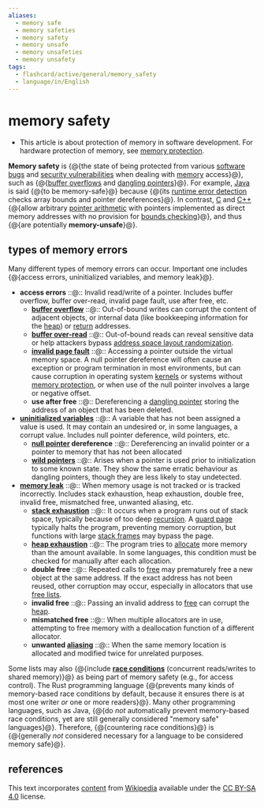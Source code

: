 ```yaml
---
aliases:
  - memory safe
  - memory safeties
  - memory safety
  - memory unsafe
  - memory unsafeties
  - memory unsafety
tags:
  - flashcard/active/general/memory_safety
  - language/in/English
---
```


# memory safety

- This article is about protection of memory in software development. For hardware protection of memory, see [memory protection](memory%20protection.md).

__Memory safety__ is {@{the state of being protected from various [software bugs](software%20bug.md) and [security vulnerabilities](vulnerability%20(computer%20security).md) when dealing with [memory](random-access%20memory.md) access}@}, such as {@{[buffer overflows](buffer%20overflow.md) and [dangling pointers](dangling%20pointer.md)}@}. For example, [Java](java%20(programming%20language).md) is said {@{to be memory-safe}@} because {@{its [runtime error detection](runtime%20error%20detection.md) checks array bounds and pointer dereferences}@}. In contrast, [C](c%20(programming%20language).md) and [C++](C++.md) {@{allow arbitrary [pointer arithmetic](pointer%20(computer%20programming).md) with pointers implemented as direct memory addresses with no provision for [bounds checking](bounds%20checking.md)}@}, and thus {@{are potentially __memory-unsafe__}@}. <!--SR:!2025-05-01,177,310!2025-06-14,213,310!2025-07-17,246,330!2024-11-22,64,310!2024-11-17,59,310!2025-05-18,193,310-->

## types of memory errors

Many different types of memory errors can occur. Important one includes {@{access errors, uninitialized variables, and memory leak}@}. <!--SR:!2025-04-15,167,310-->

- __access errors__ ::@:: Invalid read/write of a pointer. Includes buffer overflow, buffer over-read, invalid page fault, use after free, etc. <!--SR:!2025-05-08,186,310!2025-05-23,195,310-->
  - __[buffer overflow](buffer%20overflow.md)__ ::@:: Out-of-bound writes can corrupt the content of adjacent objects, or internal data (like bookkeeping information for the [heap](memory%20management.md#HEAP)) or [return](return%20statement.md) addresses. <!--SR:!2025-04-30,176,310!2025-06-10,216,330-->
  - __[buffer over-read](buffer%20over-read.md)__ ::@:: Out-of-bound reads can reveal sensitive data or help attackers bypass [address space layout randomization](address%20space%20layout%20randomization.md). <!--SR:!2025-06-16,221,330!2025-07-02,233,330-->
  - __[invalid page fault](page%20fault.md#invalid)__ ::@:: Accessing a pointer outside the virtual memory space. A null pointer dereference will often cause an exception or program termination in most environments, but can cause corruption in operating system [kernels](kernel%20(operating%20system).md) or systems without [memory protection](memory%20protection.md), or when use of the null pointer involves a large or negative offset. <!--SR:!2025-04-07,146,290!2025-02-09,110,290-->
  - __use after free__ ::@:: Dereferencing a [dangling pointer](dangling%20pointer.md) storing the address of an object that has been deleted. <!--SR:!2025-06-22,226,330!2024-11-22,61,310-->
- __[uninitialized variables](uninitialized%20variable.md)__ ::@:: A variable that has not been assigned a value is used. It may contain an undesired or, in some languages, a corrupt value. Includes null pointer deference, wild pointers, etc. <!--SR:!2025-03-31,144,270!2025-06-20,223,330-->
  - __[null pointer](null%20pointer.md) dereference__ ::@:: Dereferencing an invalid pointer or a pointer to memory that has not been allocated <!--SR:!2025-07-20,248,330!2025-07-24,251,330-->
  - __[wild pointers](dangling%20pointer.md)__ ::@:: Arises when a pointer is used prior to initialization to some known state. They show the same erratic behaviour as dangling pointers, though they are less likely to stay undetected. <!--SR:!2024-11-22,61,310!2025-05-01,184,310-->
- __[memory leak](memory%20leak.md)__ ::@:: When memory usage is not tracked or is tracked incorrectly. Includes stack exhaustion, heap exhaustion, double free, invalid free, mismatched free, unwanted aliasing, etc. <!--SR:!2025-04-08,162,310!2025-05-16,192,310-->
  - __[stack exhaustion](stack%20overflow.md)__ ::@:: It occurs when a program runs out of stack space, typically because of too deep [recursion](recursion%20(computer%20science).md). A [guard page](memory%20protection.md) typically halts the program, preventing memory corruption, but functions with large [stack frames](call%20stack.md#STACK-FRAME) may bypass the page. <!--SR:!2025-05-22,194,310!2025-03-08,138,290-->
  - __[heap exhaustion](out%20of%20memory.md)__ ::@:: The program tries to [allocate](memory%20management.md) more memory than the amount available. In some languages, this condition must be checked for manually after each allocation. <!--SR:!2024-11-23,62,310!2024-11-24,63,310-->
  - __double free__ ::@:: Repeated calls to [free](c%20dynamic%20memory%20allocation.md) may prematurely free a new object at the same address. If the exact address has not been reused, other corruption may occur, especially in allocators that use [free lists](free%20list.md). <!--SR:!2025-03-12,146,310!2025-03-29,157,310-->
  - __invalid free__ ::@:: Passing an invalid address to [free](c%20dynamic%20memory%20allocation.md) can corrupt the [heap](memory%20management.md#heap). <!--SR:!2025-06-26,228,330!2024-12-29,82,290-->
  - __mismatched free__ ::@:: When multiple allocators are in use, attempting to free memory with a deallocation function of a different allocator. <!--SR:!2025-05-24,201,330!2025-05-25,202,330-->
  - __unwanted [aliasing](aliasing%20(computing).md)__ ::@:: When the same memory location is allocated and modified twice for unrelated purposes. <!--SR:!2025-05-01,184,310!2025-01-29,106,290-->

Some lists may also {@{include __[race conditions](race%20condition.md)__ (concurrent reads/writes to shared memory)}@} as being part of memory safety (e.g., for access control). The Rust programming language {@{prevents many kinds of memory-based race conditions by default, because it ensures there is at most one writer _or_ one or more readers}@}. Many other programming languages, such as Java, {@{do _not_ automatically prevent memory-based race conditions, yet are still generally considered "memory safe" languages}@}. Therefore, {@{countering race conditions}@} is {@{generally _not_ considered necessary for a language to be considered memory safe}@}. <!--SR:!2024-12-02,71,310!2024-11-30,69,310!2025-06-05,212,330!2024-11-23,62,310!2024-11-29,68,310-->

## references

This text incorporates [content](https://en.wikipedia.org/wiki/memory_safety) from [Wikipedia](Wikipedia.md) available under the [CC BY-SA 4.0](https://creativecommons.org/licenses/by-sa/4.0/) license.
